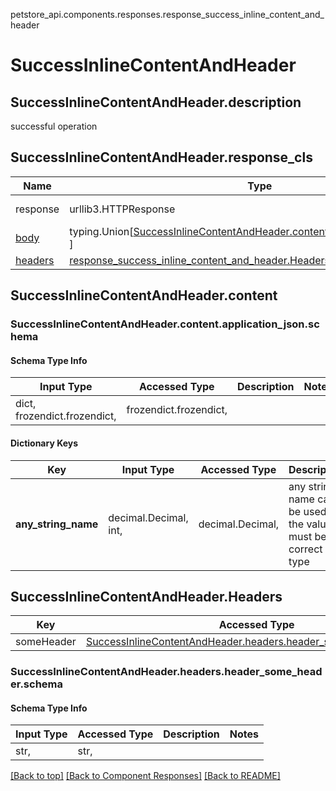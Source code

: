 <a name="top"></a>
petstore_api.components.responses.response_success_inline_content_and_header
# <a id="response_success_inline_content_and_header" >SuccessInlineContentAndHeader</a>

## <a id="response_success_inline_content_and_headerdescription" >SuccessInlineContentAndHeader.description</a>
successful operation

## <a id="response_success_inline_content_and_headerresponse_cls" >SuccessInlineContentAndHeader.response_cls</a>
Name | Type | Description  | Notes
------------- | ------------- | ------------- | -------------
response | urllib3.HTTPResponse | Raw response |
[body](#response_success_inline_content_and_headercontent) | typing.Union[[SuccessInlineContentAndHeader.content.application_json.schema](#response_success_inline_content_and_headercontentapplication_jsonschema), ] |  |
[headers](#response_success_inline_content_and_headerheaders) | [response_success_inline_content_and_header.Headers](#response_success_inline_content_and_headerheaders) |  |

## <a id="response_success_inline_content_and_headercontent" >SuccessInlineContentAndHeader.content</a>

### <a id="response_success_inline_content_and_headercontentapplication_jsonschema" >SuccessInlineContentAndHeader.content.application_json.schema</a>

#### Schema Type Info
Input Type | Accessed Type | Description | Notes
------------ | ------------- | ------------- | -------------
dict, frozendict.frozendict,  | frozendict.frozendict,  |  |

#### Dictionary Keys
Key | Input Type | Accessed Type | Description | Notes
------------ | ------------- | ------------- | ------------- | -------------
**any_string_name** | decimal.Decimal, int,  | decimal.Decimal,  | any string name can be used but the value must be the correct type | [optional] value must be a 32 bit integer

## <a id="response_success_inline_content_and_headerheaders" >SuccessInlineContentAndHeader.Headers</a>

Key | Accessed Type | Description  | Notes
------------- | ------------- | ------------- | -------------
someHeader | [SuccessInlineContentAndHeader.headers.header_some_header.schema](#response_success_inline_content_and_headerheadersheader_some_headerschema) | | optional

### <a id="response_success_inline_content_and_headerheadersheader_some_headerschema" >SuccessInlineContentAndHeader.headers.header_some_header.schema</a>

#### Schema Type Info
Input Type | Accessed Type | Description | Notes
------------ | ------------- | ------------- | -------------
str,  | str,  |  |

[[Back to top]](#top) [[Back to Component Responses]](../../../README.md#Component-Responses) [[Back to README]](../../../README.md)

